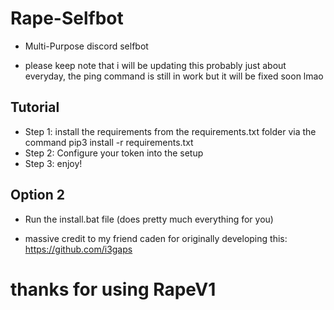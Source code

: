 # Rape-Selfbot
- Multi-Purpose discord selfbot
* please keep note that i will be updating this probably just about everyday, the ping command is still in work but it will be fixed soon lmao

## Tutorial
- Step 1: install the requirements from the requirements.txt folder via the command pip3 install -r requirements.txt
- Step 2: Configure your token into the setup 
- Step 3: enjoy!

## Option 2
- Run the install.bat file (does pretty much everything for you)



* massive credit to my friend caden for originally developing this: https://github.com/i3gaps
# thanks for using RapeV1
